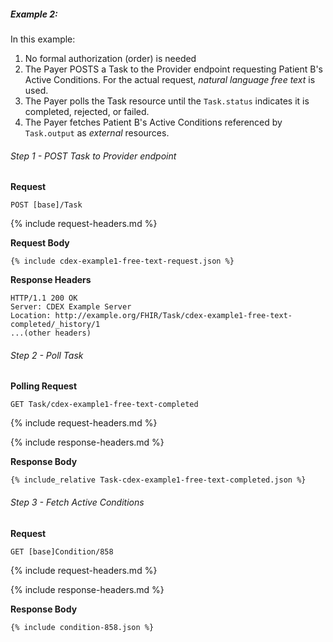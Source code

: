 
##### Example 2:

In this example:

1. No formal authorization (order) is needed
1. The Payer POSTS a Task to the Provider endpoint requesting Patient B's Active Conditions.  For the actual request, *natural language free text* is used.
2. The Payer polls the Task resource until the `Task.status` indicates it is completed, rejected, or failed.
3. The Payer fetches Patient B's Active Conditions referenced by `Task.output` as *external* resources.

###### Step 1 - POST Task to Provider endpoint

**Request**
~~~
POST [base]/Task
~~~

{% include request-headers.md %}

**Request Body**

~~~
{% include cdex-example1-free-text-request.json %}
~~~

**Response Headers**

~~~
HTTP/1.1 200 OK
Server: CDEX Example Server
Location: http://example.org/FHIR/Task/cdex-example1-free-text-completed/_history/1
...(other headers)
~~~

###### Step 2 - Poll Task

**Polling Request**
~~~
GET Task/cdex-example1-free-text-completed
~~~

{% include request-headers.md %}

{% include response-headers.md %}

**Response Body**

~~~
{% include_relative Task-cdex-example1-free-text-completed.json %}
~~~

###### Step 3 - Fetch Active Conditions

**Request**
~~~
GET [base]Condition/858
~~~

{% include request-headers.md %}

{% include response-headers.md %}

**Response Body**

~~~
{% include condition-858.json %}
~~~
